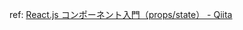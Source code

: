 ref: [React.js コンポーネント入門（props/state） - Qiita](https://qiita.com/KeitaMoromizato/items/0da6c8e4264b1f206451)